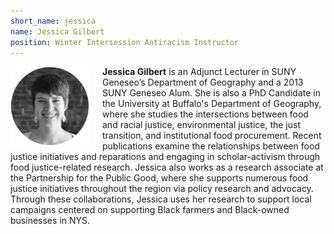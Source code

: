 ```yaml
---
short_name: jessica
name: Jessica Gilbert
position: Winter Intersession Antiracism Instructor
---
```

<img src="/images/gilbert.png" alt="Jessica Gilbert" style="width:25%;float:left;padding-right:1.5em;" />

**Jessica Gilbert** is an Adjunct Lecturer in SUNY Geneseo’s Department of Geography and a 2013 SUNY Geneseo Alum. She is also a PhD Candidate in the University at Buffalo's Department of Geography, where she studies the intersections between food and racial justice, environmental justice, the just transition, and institutional food procurement. Recent publications examine the relationships between food justice initiatives and reparations and engaging in scholar-activism through food justice-related research. Jessica also works as a research associate at the Partnership for the Public Good, where she supports numerous food justice initiatives throughout the region via policy research and advocacy. Through these collaborations, Jessica uses her research to support local campaigns centered on supporting Black farmers and Black-owned businesses in NYS.